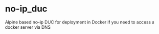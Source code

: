 # no-ip_duc
Alpine based no-ip DUC for deployment in Docker if you need to access a docker server via DNS
